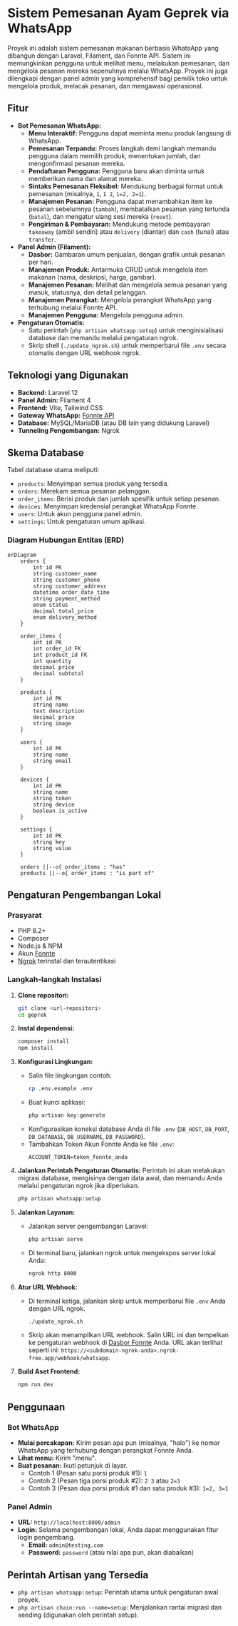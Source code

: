 # Sistem Pemesanan Ayam Geprek via WhatsApp

Proyek ini adalah sistem pemesanan makanan berbasis WhatsApp yang dibangun dengan Laravel, Filament, dan Fonnte API. Sistem ini memungkinkan pengguna untuk melihat menu, melakukan pemesanan, dan mengelola pesanan mereka sepenuhnya melalui WhatsApp. Proyek ini juga dilengkapi dengan panel admin yang komprehensif bagi pemilik toko untuk mengelola produk, melacak pesanan, dan mengawasi operasional.

## Fitur

- **Bot Pemesanan WhatsApp:**
  - **Menu Interaktif:** Pengguna dapat meminta menu produk langsung di WhatsApp.
  - **Pemesanan Terpandu:** Proses langkah demi langkah memandu pengguna dalam memilih produk, menentukan jumlah, dan mengonfirmasi pesanan mereka.
  - **Pendaftaran Pengguna:** Pengguna baru akan diminta untuk memberikan nama dan alamat mereka.
  - **Sintaks Pemesanan Fleksibel:** Mendukung berbagai format untuk pemesanan (misalnya, `1`, `1 2`, `1=2, 2=1`).
  - **Manajemen Pesanan:** Pengguna dapat menambahkan item ke pesanan sebelumnya (`tambah`), membatalkan pesanan yang tertunda (`batal`), dan mengatur ulang sesi mereka (`reset`).
  - **Pengiriman & Pembayaran:** Mendukung metode pembayaran `takeaway` (ambil sendiri) atau `delivery` (diantar) dan `cash` (tunai) atau `transfer`.
- **Panel Admin (Filament):**
  - **Dasbor:** Gambaran umum penjualan, dengan grafik untuk pesanan per hari.
  - **Manajemen Produk:** Antarmuka CRUD untuk mengelola item makanan (nama, deskripsi, harga, gambar).
  - **Manajemen Pesanan:** Melihat dan mengelola semua pesanan yang masuk, statusnya, dan detail pelanggan.
  - **Manajemen Perangkat:** Mengelola perangkat WhatsApp yang terhubung melalui Fonnte API.
  - **Manajemen Pengguna:** Mengelola pengguna admin.
- **Pengaturan Otomatis:**
  - Satu perintah (`php artisan whatsapp:setup`) untuk menginisialisasi database dan memandu melalui pengaturan ngrok.
  - Skrip shell (`./update_ngrok.sh`) untuk memperbarui file `.env` secara otomatis dengan URL webhook ngrok.

## Teknologi yang Digunakan

- **Backend:** Laravel 12
- **Panel Admin:** Filament 4
- **Frontend:** Vite, Tailwind CSS
- **Gateway WhatsApp:** [Fonnte API](https://fonnte.com/)
- **Database:** MySQL/MariaDB (atau DB lain yang didukung Laravel)
- **Tunneling Pengembangan:** Ngrok

## Skema Database

Tabel database utama meliputi:
- `products`: Menyimpan semua produk yang tersedia.
- `orders`: Merekam semua pesanan pelanggan.
- `order_items`: Berisi produk dan jumlah spesifik untuk setiap pesanan.
- `devices`: Menyimpan kredensial perangkat WhatsApp Fonnte.
- `users`: Untuk akun pengguna panel admin.
- `settings`: Untuk pengaturan umum aplikasi.

### Diagram Hubungan Entitas (ERD)

```mermaid
erDiagram
    orders {
        int id PK
        string customer_name
        string customer_phone
        string customer_address
        datetime order_date_time
        string payment_method
        enum status
        decimal total_price
        enum delivery_method
    }

    order_items {
        int id PK
        int order_id FK
        int product_id FK
        int quantity
        decimal price
        decimal subtotal
    }

    products {
        int id PK
        string name
        text description
        decimal price
        string image
    }

    users {
        int id PK
        string name
        string email
    }

    devices {
        int id PK
        string name
        string token
        string device
        boolean is_active
    }

    settings {
        int id PK
        string key
        string value
    }

    orders ||--o{ order_items : "has"
    products ||--o{ order_items : "is part of"
```

## Pengaturan Pengembangan Lokal

### Prasyarat

- PHP 8.2+
- Composer
- Node.js & NPM
- Akun [Fonnte](https://fonnte.com/)
- [Ngrok](https://ngrok.com/) terinstal dan terautentikasi

### Langkah-langkah Instalasi

1.  **Clone repositori:**
    ```bash
    git clone <url-repositori>
    cd geprek
    ```

2.  **Instal dependensi:**
    ```bash
    composer install
    npm install
    ```

3.  **Konfigurasi Lingkungan:**
    - Salin file lingkungan contoh:
      ```bash
      cp .env.example .env
      ```
    - Buat kunci aplikasi:
      ```bash
      php artisan key:generate
      ```
    - Konfigurasikan koneksi database Anda di file `.env` (`DB_HOST`, `DB_PORT`, `DB_DATABASE`, `DB_USERNAME`, `DB_PASSWORD`).
    - Tambahkan Token Akun Fonnte Anda ke file `.env`:
      ```
      ACCOUNT_TOKEN=token_fonnte_anda
      ```

4.  **Jalankan Perintah Pengaturan Otomatis:**
    Perintah ini akan melakukan migrasi database, mengisinya dengan data awal, dan memandu Anda melalui pengaturan ngrok jika diperlukan.
    ```bash
    php artisan whatsapp:setup
    ```

5.  **Jalankan Layanan:**
    - Jalankan server pengembangan Laravel:
      ```bash
      php artisan serve
      ```
    - Di terminal baru, jalankan ngrok untuk mengekspos server lokal Anda:
      ```bash
      ngrok http 8000
      ```

6.  **Atur URL Webhook:**
    - Di terminal ketiga, jalankan skrip untuk memperbarui file `.env` Anda dengan URL ngrok.
      ```bash
      ./update_ngrok.sh
      ```
    - Skrip akan menampilkan URL webhook. Salin URL ini dan tempelkan ke pengaturan webhook di [Dasbor Fonnte](https://fonnte.com/device) Anda. URL akan terlihat seperti ini: `https://<subdomain-ngrok-anda>.ngrok-free.app/webhook/whatsapp`.

7.  **Build Aset Frontend:**
    ```bash
    npm run dev
    ```

## Penggunaan

### Bot WhatsApp

- **Mulai percakapan:** Kirim pesan apa pun (misalnya, "halo") ke nomor WhatsApp yang terhubung dengan perangkat Fonnte Anda.
- **Lihat menu:** Kirim "menu".
- **Buat pesanan:** Ikuti petunjuk di layar.
  - Contoh 1 (Pesan satu porsi produk #1): `1`
  - Contoh 2 (Pesan tiga porsi produk #2): `2 3` atau `2=3`
  - Contoh 3 (Pesan dua porsi produk #1 dan satu produk #3): `1=2, 3=1`

### Panel Admin

- **URL:** `http://localhost:8000/admin`
- **Login:** Selama pengembangan lokal, Anda dapat menggunakan fitur login pengembang.
  - **Email:** `admin@testing.com`
  - **Password:** `password` (atau nilai apa pun, akan diabaikan)

## Perintah Artisan yang Tersedia

- `php artisan whatsapp:setup`: Perintah utama untuk pengaturan awal proyek.
- `php artisan chain:run --name=setup`: Menjalankan rantai migrasi dan seeding (digunakan oleh perintah setup).